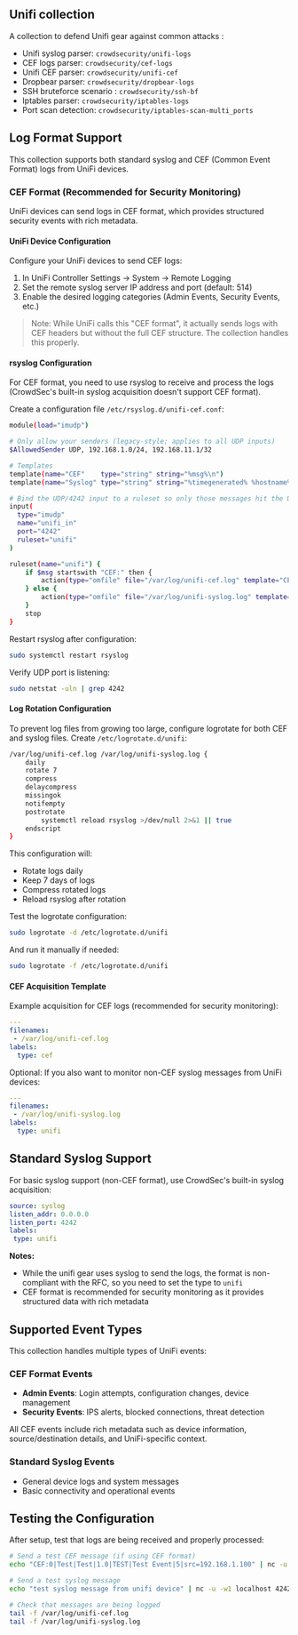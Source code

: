 ## Unifi collection

A collection to defend Unifi gear against common attacks :
- Unifi syslog parser: `crowdsecurity/unifi-logs`
- CEF logs parser: `crowdsecurity/cef-logs`
- Unifi CEF parser: `crowdsecurity/unifi-cef`
- Dropbear parser: `crowdsecurity/dropbear-logs`
- SSH bruteforce scenario : `crowdsecurity/ssh-bf`
- Iptables parser: `crowdsecurity/iptables-logs`
- Port scan detection: `crowdsecurity/iptables-scan-multi_ports`

## Log Format Support

This collection supports both standard syslog and CEF (Common Event Format) logs from UniFi devices.

### CEF Format (Recommended for Security Monitoring)

UniFi devices can send logs in CEF format, which provides structured security events with rich metadata.

#### UniFi Device Configuration

Configure your UniFi devices to send CEF logs:

1. In UniFi Controller Settings → System → Remote Logging
2. Set the remote syslog server IP address and port (default: 514)
3. Enable the desired logging categories (Admin Events, Security Events, etc.)

> Note: While UniFi calls this "CEF format", it actually sends logs with CEF headers but without the full CEF structure. The collection handles this properly.

#### rsyslog Configuration

For CEF format, you need to use rsyslog to receive and process the logs (CrowdSec's built-in syslog acquisition doesn't support CEF format).

Create a configuration file `/etc/rsyslog.d/unifi-cef.conf`:

```bash
module(load="imudp")

# Only allow your senders (legacy-style; applies to all UDP inputs)
$AllowedSender UDP, 192.168.1.0/24, 192.168.11.1/32

# Templates
template(name="CEF"    type="string" string="%msg%\n")
template(name="Syslog" type="string" string="%timegenerated% %hostname% %programname%[%procid%]: %msg%\n")

# Bind the UDP/4242 input to a ruleset so only those messages hit the UniFi actions
input(
  type="imudp"
  name="unifi_in"
  port="4242"
  ruleset="unifi"
)

ruleset(name="unifi") {
    if $msg startswith "CEF:" then {
        action(type="omfile" file="/var/log/unifi-cef.log" template="CEF")
    } else {
        action(type="omfile" file="/var/log/unifi-syslog.log" template="Syslog")
    }
    stop
}

```

Restart rsyslog after configuration:
```bash
sudo systemctl restart rsyslog
```

Verify UDP port is listening:
```bash
sudo netstat -uln | grep 4242
```

#### Log Rotation Configuration

To prevent log files from growing too large, configure logrotate for both CEF and syslog files. Create `/etc/logrotate.d/unifi`:

```bash
/var/log/unifi-cef.log /var/log/unifi-syslog.log {
    daily
    rotate 7
    compress
    delaycompress
    missingok
    notifempty
    postrotate
        systemctl reload rsyslog >/dev/null 2>&1 || true
    endscript
}
```

This configuration will:
- Rotate logs daily
- Keep 7 days of logs
- Compress rotated logs
- Reload rsyslog after rotation

Test the logrotate configuration:
```bash
sudo logrotate -d /etc/logrotate.d/unifi
```

And run it manually if needed:
```bash
sudo logrotate -f /etc/logrotate.d/unifi
```

#### CEF Acquisition Template

Example acquisition for CEF logs (recommended for security monitoring):

```yaml
---
filenames:
 - /var/log/unifi-cef.log
labels:
  type: cef
```

Optional: If you also want to monitor non-CEF syslog messages from UniFi devices:

```yaml
---
filenames:
 - /var/log/unifi-syslog.log
labels:
  type: unifi
```

## Standard Syslog Support

For basic syslog support (non-CEF format), use CrowdSec's built-in syslog acquisition:

```yaml
source: syslog
listen_addr: 0.0.0.0
listen_port: 4242
labels:
 type: unifi
```

**Notes:**
- While the unifi gear uses syslog to send the logs, the format is non-compliant with the RFC, so you need to set the type to `unifi`
- CEF format is recommended for security monitoring as it provides structured data with rich metadata

## Supported Event Types

This collection handles multiple types of UniFi events:

### CEF Format Events
- **Admin Events**: Login attempts, configuration changes, device management
- **Security Events**: IPS alerts, blocked connections, threat detection

All CEF events include rich metadata such as device information, source/destination details, and UniFi-specific context.

### Standard Syslog Events
- General device logs and system messages
- Basic connectivity and operational events

## Testing the Configuration

After setup, test that logs are being received and properly processed:

```bash
# Send a test CEF message (if using CEF format)
echo "CEF:0|Test|Test|1.0|TEST|Test Event|5|src=192.168.1.100" | nc -u -w1 localhost 4242

# Send a test syslog message
echo "test syslog message from unifi device" | nc -u -w1 localhost 4242

# Check that messages are being logged
tail -f /var/log/unifi-cef.log
tail -f /var/log/unifi-syslog.log
```
